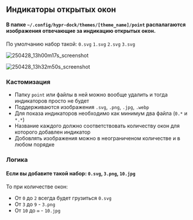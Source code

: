 ## Индикаторы открытых окон
#### В папке `~/.config/hypr-dock/themes/[theme_name]/point` распалагаются изображения отвечающие за индикацию открытых окон.
По умолчанию набор такой: `0.svg` `1.svg` `2.svg` `3.svg`

![250428_13h00m17s_screenshot](https://github.com/user-attachments/assets/9f9cb607-c0c7-48ef-9379-266f2b253246)

![250428_13h32m50s_screenshot](https://github.com/user-attachments/assets/46b0e75f-2212-4e54-a2b3-02edf3965142)


### Кастомизация
- Папку `point` или файлы в ней можно вообще удалить и тогда индикаторов просто не будет
- Поддерживаются изображения `.svg`, `.png`, `.jpg`, `.webp`
- Для показа индикаторов необходимо как минимум два файла (`0.*` и `*.*`)
- Название каждого должно соответствовать количеству окон для которого добавлен индикатор
- Добовлять изображения можно в неограниченом количестве и в любом порядке

### Логика
#### Если вы добавите такой набор: `0.svg`, `3.png`, `10.jpg`
То при количестве окон:
- От `0` до `2` всегда будет грузиться `0.svg`
- От `3` до `9` - `3.png`
- От `10` до `∞` - `10.jpg`
